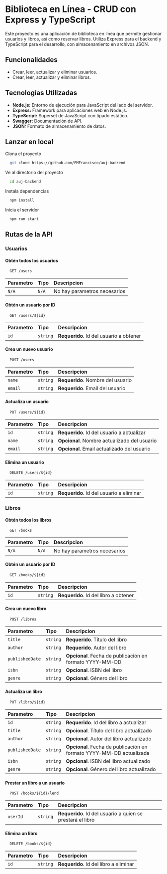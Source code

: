 
# Biblioteca en Línea - CRUD con Express y TypeScript

Este proyecto es una aplicación de biblioteca en línea que permite gestionar usuarios y libros, así como reservar libros. Utiliza Express para el backend y TypeScript para el desarrollo, con almacenamiento en archivos JSON.


## Funcionalidades

- Crear, leer, actualizar y eliminar usuarios.
- Crear, leer, actualizar y eliminar libros.



## Tecnologías Utilizadas

- **Node.js:** Entorno de ejecución para JavaScript del lado del servidor.
- **Express:** Framework para aplicaciones web en Node.js.
- **TypeScript:** Superset de JavaScript con tipado estático.
- **Swagger:** Documentación de API.
- **JSON:** Formato de almacenamiento de datos.
## Lanzar en local

Clona el proyecto

```bash
  git clone https://github.com/PMFrancisco/auj-backend
```

Ve al directorio del proyecto

```bash
  cd auj-backend
```

Instala dependencias

```bash
  npm install
```

Inicia el servidor

```bash
  npm run start
```


## Rutas de la API

### Usuarios

#### Obtén todos los usuarios

```http
  GET /users
```

| Parametro | Tipo     | Descripcion                |
| :-------- | :------- | :------------------------- |
| `N/A` | `N/A` | No hay parametros necesarios |

#### Obtén un usuario por ID

```http
  GET /users/${id}
```

| Parametro | Tipo     | Descripcion                |
| :-------- | :------- | :------------------------- |
| `id`      | `string` | **Requerido**. Id del usuario a obtener |

#### Crea un nuevo usuario

```http
  POST /users
```

| Parametro | Tipo     | Descripcion                |
| :-------- | :------- | :------------------------- |
| `name`      | `string` | **Requerido**. Nombre del usuario |
| `email`      | `string` | **Requerido**. Email del usuario |

#### Actualiza un usuario

```http
  PUT /users/${id}

```

| Parametro | Tipo     | Descripcion                |
| :-------- | :------- | :------------------------- |
| `id`      | `string` | **Requerido**. Id del usuario a actualizar |
| `name`      | `string` | **Opcional**. Nombre actualizado del usuario |
| `email`      | `string` | **Opcional**. Email actualizado del usuario |

#### Elimina un usuario

```http
  DELETE /users/${id}
```

| Parametro | Tipo     | Descripcion                |
| :-------- | :------- | :------------------------- |
| `id`      | `string` | **Requerido**. Id del usuario a eliminar |

### Libros

#### Obtén todos los libros

```http
  GET /books
```

| Parametro | Tipo     | Descripcion                |
| :-------- | :------- | :------------------------- |
| `N/A` | `N/A` | No hay parametros necesarios |

#### Obtén un usuario por ID

```http
  GET /books/${id}
```

| Parametro | Tipo     | Descripcion                |
| :-------- | :------- | :------------------------- |
| `id`      | `string` | **Requerido**. Id del libro a obtener |

#### Crea un nuevo libro

```http
  POST /libros
```

| Parametro | Tipo     | Descripcion                |
| :-------- | :------- | :------------------------- |
| `title`      | `string` | **Requerido**. Título del libro |
| `author`      | `string` | **Requerido**. Autor del libro |
| `publishedDate`      | `string` | **Opcional**. Fecha de publicación en formato YYYY-MM-DD |
| `isbn`      | `string` | **Opcional**. ISBN del libro |
| `genre`      | `string` | **Opcional**. Género del libro |

#### Actualiza un libro

```http
  PUT /libro/${id}

```

| Parametro | Tipo     | Descripcion                |
| :-------- | :------- | :------------------------- |
| `id`      | `string` | **Requerido**. Id del libro a actualizar |
| `title`      | `string` | **Opcional**. Título del libro actualizado |
| `author`      | `string` | **Opcional**. Autor del libro actualizado |
| `publishedDate`      | `string` | **Opcional**. Fecha de publicación en formato YYYY-MM-DD actualizada |
| `isbn`      | `string` | **Opcional**. ISBN del libro actualizado |
| `genre`      | `string` | **Opcional**. Género del libro actualizado |

#### Prestar un libro a un usuario

```http
  POST /books/${id}/lend
```

| Parametro | Tipo     | Descripcion                |
| :-------- | :------- | :------------------------- |
| `userId`      | `string` | **Requerido**. Id del usuario a quien se prestará el libro |

#### Elimina un libro

```http
  DELETE /books/${id}
```

| Parametro | Tipo     | Descripcion                |
| :-------- | :------- | :------------------------- |
| `id`      | `string` | **Requerido**. Id del libro a eliminar |